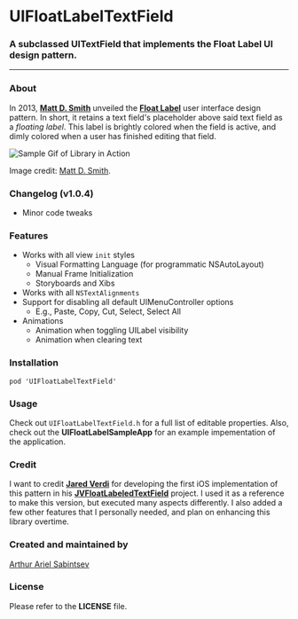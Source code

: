 # UIFloatLabelTextField
### A subclassed UITextField that implements the Float Label UI design pattern. 
___

### About
In 2013, [**Matt D. Smith**](http://twitter.com/mds) unveiled the **[Float Label](http://www.floatlabel.com)** user interface design pattern. In short, it retains a text field's placeholder above said text field as a *floating label*. This label is brightly colored when the field is active, and dimly colored when a user has finished editing that field. 

![Sample Gif of Library in Action](http://d13yacurqjgara.cloudfront.net/users/6410/screenshots/1254439/form-animation-_gif_.gif)

Image credit: [Matt D. Smith](http://twitter.com/mds). 
### Changelog (v1.0.4)
- Minor code tweaks

### Features
- Works with all view `init` styles
	- Visual Formatting Language (for programmatic NSAutoLayout)
	- Manual Frame Initialization
	- Storyboards and Xibs
- Works with all `NSTextAlignments`
- Support for disabling all default UIMenuController options
	- E.g., Paste, Copy, Cut, Select, Select All
- Animations
	- Animation when toggling UILabel visibility
	- Animation when clearing text

### Installation
```
pod 'UIFloatLabelTextField'
```

### Usage
Check out `UIFloatLabelTextField.h` for a full list of editable properties. Also, check out the **UIFloatLabelSampleApp** for an example impementation of the application.

### Credit
I want to credit [**Jared Verdi**](http://twitter.com/jverdi) for developing the first iOS implementation of this pattern in his [**JVFloatLabeledTextField**](https://github.com/jverdi/JVFloatLabeledTextField) project. I used it as a reference to make this version, but executed many aspects differently. I also added a few other features that I personally needed, and plan on enhancing this library overtime.

### Created and maintained by
[Arthur Ariel Sabintsev](http://www.sabintsev.com/) 

### License
Please refer to the **LICENSE** file.
